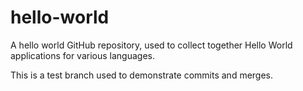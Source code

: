 # hello-world
A hello world GitHub repository, used to collect together Hello World applications for various languages.

This is a test branch used to demonstrate commits and merges.
